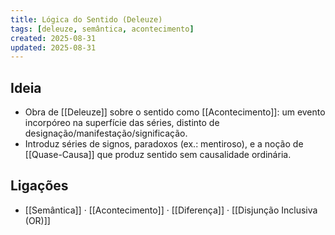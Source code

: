 ```yaml
---
title: Lógica do Sentido (Deleuze)
tags: [deleuze, semântica, acontecimento]
created: 2025-08-31
updated: 2025-08-31
---
```


## Ideia
- Obra de [[Deleuze]] sobre o sentido como [[Acontecimento]]: um evento incorpóreo na superfície das séries, distinto de designação/manifestação/significação.
- Introduz séries de signos, paradoxos (ex.: mentiroso), e a noção de [[Quase-Causa]] que produz sentido sem causalidade ordinária.

## Ligações
- [[Semântica]] · [[Acontecimento]] · [[Diferença]] · [[Disjunção Inclusiva (OR)]]

